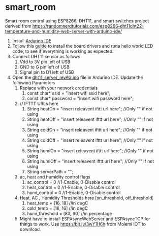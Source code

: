 # smart_room
Smart room control using ESP8266, DHT11, and smart switches
project derived from https://randomnerdtutorials.com/esp8266-dht11dht22-temperature-and-humidity-web-server-with-arduino-ide/

1. Install [Ardurino IDE](https://www.arduino.cc/en/software)
2. Follow this [guide](https://randomnerdtutorials.com/how-to-install-esp8266-board-arduino-ide/) to install the board drivers and runa hello world LED code, to see if everything is working as expected.
4. Connect DHT11 sensor as follows
	1. 	Vdd to 3V pin left of USB
	2. 	GND to G pin left of USB
	3. 	Signal pin to D1 left of USB
5. Open the [dht11_server_revAG.ino](https://github.com/wcklyaditya/smart_room/blob/main/dht11_server_revAG.ino) file in Ardurino IDE. Update the following Parameters
	1. Replace with your network credentials
		1. const char* ssid =      "insert wifi ssid here";
		2. const char* password =  "insert wifi password here";
	2. // IFTTT URLs here
		1. String heatOn     = "insert releavent ifttt url here"; //Only "" if not using
		2. String heatOff    = "insert releavent ifttt url here"; //Only "" if not using
		3. String coldOn     = "insert releavent ifttt url here"; //Only "" if not using
		4. String coldOff    = "insert releavent ifttt url here"; //Only "" if not using
		5. String humiOn     = "insert releavent ifttt url here"; //Only "" if not using
		6. String humiOff    = "insert releavent ifttt url here"; //Only "" if not using
		7. String serverPath = "";
	3. ac, heat and humidity control flags
		1. ac_control    = 0 //1-Enable, 0-Disable control
		2. heat_control  = 0 //1-Enable, 0-Disable control
		3. humi_control  = 0 //1-Enable, 0-Disable control
	4. Heat, AC , Humidity Thresholds here [on_threshold, off_threshold]
		1. heat_temp      = [16, 18]   //in degC
		2. cold_temp      = [18, 16]   //in degC
		3. humi_threshold = [80, 90]   //in percentage
	5. Might have to install ESPAsyncWebServer and ESPAsyncTCP for things to work. Use https://bit.ly/3wY1H6h from Molemi IOT to download.
